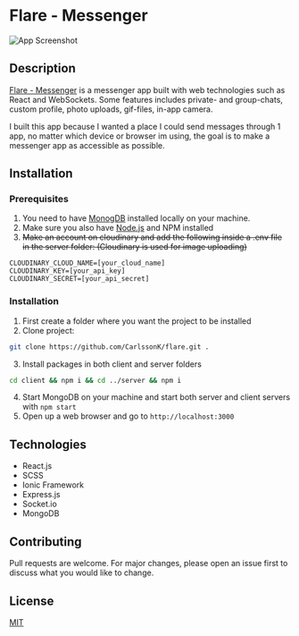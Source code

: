 # Flare - Messenger

![App Screenshot](https://i.ibb.co/QrgKmKD/flare-background.jpg)

## Description
[Flare - Messenger](https://flare-messenger.com/) is a messenger app built with web technologies such as React and WebSockets. Some features includes private- and group-chats, custom profile, photo uploads, gif-files, in-app camera. 

I built this app because I wanted a place I could send messages through 1 app, no matter which device or browser im using, the goal is to make a messenger app as accessible as possible.

## Installation

### Prerequisites
1. You need to have [MonogDB](https://www.mongodb.com/) installed locally on your machine.
2. Make sure you also have [Node.js](https://nodejs.org/en/) and NPM installed
3. ~~Make an account on cloudinary and add the following inside a .env file in the server folder:
(Cloudinary is used for image uploading)~~
```
CLOUDINARY_CLOUD_NAME=[your_cloud_name]
CLOUDINARY_KEY=[your_api_key]
CLOUDINARY_SECRET=[your_api_secret]
```

### Installation
1. First create a folder where you want the project to be installed
2. Clone project:
```bash
git clone https://github.com/CarlssonK/flare.git .
```
3. Install packages in both client and server folders
```bash
cd client && npm i && cd ../server && npm i
```
4. Start MongoDB on your machine and start both server and client servers with ```npm start```
5. Open up a web browser and go to ```http://localhost:3000```

## Technologies
* React.js
* SCSS
* Ionic Framework
* Express.js
* Socket.io
* MongoDB

## Contributing
Pull requests are welcome. For major changes, please open an issue first to discuss what you would like to change.

## License
[MIT](https://choosealicense.com/licenses/mit/)
